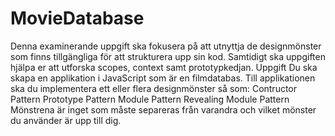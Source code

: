 # MovieDatabase
Denna examinerande uppgift ska fokusera på att utnyttja de designmönster som finns tillgängliga för att strukturera upp sin kod. Samtidigt ska uppgiften hjälpa er att utforska scopes, context samt prototypkedjan.  Uppgift  Du ska skapa en applikation i JavaScript som är en filmdatabas. Till applikationen ska du implementera ett eller flera designmönster så som:  Contructor Pattern Prototype Pattern Module Pattern Revealing Module Pattern Mönstrena är inget som måste separeras från varandra och vilket mönster du använder är upp till dig. 
